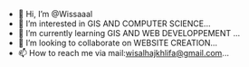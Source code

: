 - 👋 Hi, I’m @Wissaaal
- 👀 I’m interested in GIS AND COMPUTER SCIENCE...
- 🌱 I’m currently learning GIS AND WEB DEVELOPPEMENT  ...
- 💞️ I’m looking to collaborate on WEBSITE CREATION...
- 📫 How to reach me via mail:wisalhajkhlifa@gmail.com...

<!---
Wissaaal/Wissaaal is a ✨ special ✨ repository because its `README.md` (this file) appears on your GitHub profile.
You can click the Preview link to take a look at your changes.
--->
